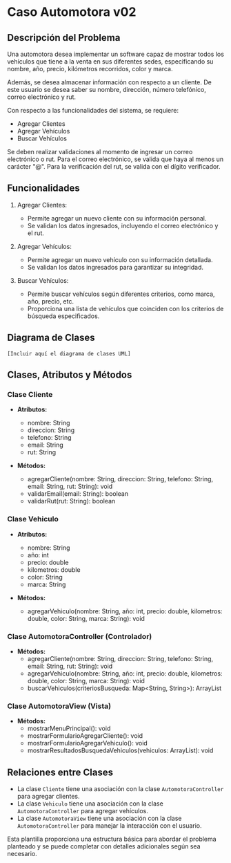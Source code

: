 # Caso Automotora v02

## Descripción del Problema

Una automotora desea implementar un software capaz de mostrar todos los vehículos que tiene a la venta en sus diferentes sedes, especificando su nombre, año, precio, kilómetros recorridos, color y marca.

Además, se desea almacenar información con respecto a un cliente. De este usuario se desea saber su nombre, dirección, número telefónico, correo electrónico y rut.

Con respecto a las funcionalidades del sistema, se requiere:

- Agregar Clientes
- Agregar Vehículos
- Buscar Vehículos

Se deben realizar validaciones al momento de ingresar un correo electrónico o rut. Para el correo electrónico, se valida que haya al menos un carácter "@". Para la verificación del rut, se valida con el dígito verificador.

## Funcionalidades

1. Agregar Clientes:
   - Permite agregar un nuevo cliente con su información personal.
   - Se validan los datos ingresados, incluyendo el correo electrónico y el rut.

2. Agregar Vehículos:
   - Permite agregar un nuevo vehículo con su información detallada.
   - Se validan los datos ingresados para garantizar su integridad.

3. Buscar Vehículos:
   - Permite buscar vehículos según diferentes criterios, como marca, año, precio, etc.
   - Proporciona una lista de vehículos que coinciden con los criterios de búsqueda especificados.

## Diagrama de Clases

```
[Incluir aquí el diagrama de clases UML]
```

## Clases, Atributos y Métodos

### Clase Cliente

- **Atributos:**
  - nombre: String
  - direccion: String
  - telefono: String
  - email: String
  - rut: String

- **Métodos:**
  - agregarCliente(nombre: String, direccion: String, telefono: String, email: String, rut: String): void
  - validarEmail(email: String): boolean
  - validarRut(rut: String): boolean

### Clase Vehiculo

- **Atributos:**
  - nombre: String
  - año: int
  - precio: double
  - kilometros: double
  - color: String
  - marca: String

- **Métodos:**
  - agregarVehiculo(nombre: String, año: int, precio: double, kilometros: double, color: String, marca: String): void

### Clase AutomotoraController (Controlador)

- **Métodos:**
  - agregarCliente(nombre: String, direccion: String, telefono: String, email: String, rut: String): void
  - agregarVehiculo(nombre: String, año: int, precio: double, kilometros: double, color: String, marca: String): void
  - buscarVehiculos(criteriosBusqueda: Map<String, String>): ArrayList<Vehiculo>

### Clase AutomotoraView (Vista)

- **Métodos:**
  - mostrarMenuPrincipal(): void
  - mostrarFormularioAgregarCliente(): void
  - mostrarFormularioAgregarVehiculo(): void
  - mostrarResultadosBusquedaVehiculos(vehiculos: ArrayList<Vehiculo>): void

## Relaciones entre Clases

- La clase `Cliente` tiene una asociación con la clase `AutomotoraController` para agregar clientes.
- La clase `Vehiculo` tiene una asociación con la clase `AutomotoraController` para agregar vehículos.
- La clase `AutomotoraView` tiene una asociación con la clase `AutomotoraController` para manejar la interacción con el usuario.

Esta plantilla proporciona una estructura básica para abordar el problema planteado y se puede completar con detalles adicionales según sea necesario.
